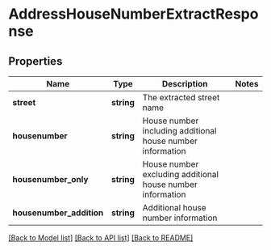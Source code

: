 # AddressHouseNumberExtractResponse

## Properties
Name | Type | Description | Notes
------------ | ------------- | ------------- | -------------
**street** | **string** | The extracted street name | 
**housenumber** | **string** | House number including additional house number information | 
**housenumber_only** | **string** | House number excluding additional house number information | 
**housenumber_addition** | **string** | Additional house number information | 

[[Back to Model list]](../README.md#documentation-for-models) [[Back to API list]](../README.md#documentation-for-api-endpoints) [[Back to README]](../README.md)


